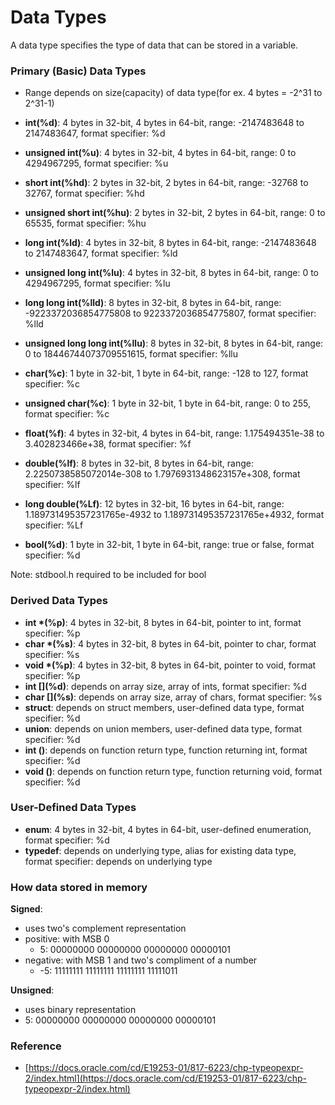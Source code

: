 # Data Types

A data type specifies the type of data that can be stored in a variable.

### Primary (Basic) Data Types

* Range depends on size(capacity) of data type(for ex. 4 bytes = -2^31 to 2^31-1)

* __int(%d)__: 4 bytes in 32-bit, 4 bytes in 64-bit, range: -2147483648 to 2147483647, format specifier: %d
* __unsigned int(%u)__: 4 bytes in 32-bit, 4 bytes in 64-bit, range: 0 to 4294967295, format specifier: %u
* __short int(%hd)__: 2 bytes in 32-bit, 2 bytes in 64-bit, range: -32768 to 32767, format specifier: %hd
* __unsigned short int(%hu)__: 2 bytes in 32-bit, 2 bytes in 64-bit, range: 0 to 65535, format specifier: %hu
* __long int(%ld)__: 4 bytes in 32-bit, 8 bytes in 64-bit, range: -2147483648 to 2147483647, format specifier: %ld
* __unsigned long int(%lu)__: 4 bytes in 32-bit, 8 bytes in 64-bit, range: 0 to 4294967295, format specifier: %lu
* __long long int(%lld)__: 8 bytes in 32-bit, 8 bytes in 64-bit, range: -9223372036854775808 to 9223372036854775807, format specifier: %lld
* __unsigned long long int(%llu)__: 8 bytes in 32-bit, 8 bytes in 64-bit, range: 0 to 18446744073709551615, format specifier: %llu
* __char(%c)__: 1 byte in 32-bit, 1 byte in 64-bit, range: -128 to 127, format specifier: %c
* __unsigned char(%c)__: 1 byte in 32-bit, 1 byte in 64-bit, range: 0 to 255, format specifier: %c
* __float(%f)__: 4 bytes in 32-bit, 4 bytes in 64-bit, range: 1.175494351e-38 to 3.402823466e+38, format specifier: %f
* __double(%lf)__: 8 bytes in 32-bit, 8 bytes in 64-bit, range: 2.2250738585072014e-308 to 1.7976931348623157e+308, format specifier: %lf
* __long double(%Lf)__: 12 bytes in 32-bit, 16 bytes in 64-bit, range: 1.189731495357231765e-4932 to 1.189731495357231765e+4932, format specifier: %Lf
* __bool(%d)__: 1 byte in 32-bit, 1 byte in 64-bit, range: true or false, format specifier: %d

Note: stdbool.h required to be included for bool

### Derived Data Types

* __int *(%p)__: 4 bytes in 32-bit, 8 bytes in 64-bit, pointer to int, format specifier: %p
* __char *(%s)__: 4 bytes in 32-bit, 8 bytes in 64-bit, pointer to char, format specifier: %s
* __void *(%p)__: 4 bytes in 32-bit, 8 bytes in 64-bit, pointer to void, format specifier: %p
* __int \[\](%d)__: depends on array size, array of ints, format specifier: %d
* __char \[\](%s)__: depends on array size, array of chars, format specifier: %s
* __struct__: depends on struct members, user-defined data type, format specifier: %d
* __union__: depends on union members, user-defined data type, format specifier: %d
* __int ()__: depends on function return type, function returning int, format specifier: %d
* __void ()__: depends on function return type, function returning void, format specifier: %d

### User-Defined Data Types
* __enum__: 4 bytes in 32-bit, 4 bytes in 64-bit, user-defined enumeration, format specifier: %d
* __typedef__: depends on underlying type, alias for existing data type, format specifier: depends on underlying type

### How data stored in memory

**Signed**:
* uses two's complement representation
* positive: with MSB 0
    * 5: 00000000 00000000 00000000 00000101
* negative: with MSB 1 and two's compliment of a number
    * -5: 11111111 11111111 11111111 11111011

**Unsigned**:
* uses binary representation
* 5: 00000000 00000000 00000000 00000101

### Reference

* [https://docs.oracle.com/cd/E19253-01/817-6223/chp-typeopexpr-2/index.html](https://docs.oracle.com/cd/E19253-01/817-6223/chp-typeopexpr-2/index.html)